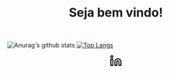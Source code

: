 <h1 align='center'>Seja bem vindo!</h1>
<br>

![Anurag's github stats](https://github-readme-stats.vercel.app/api?username=brunoff634cyt&show_icons=true&theme=default&count_private=true&hide=issues)
[![Top Langs](https://github-readme-stats.vercel.app/api/top-langs/?username=brunoff634cyt&layout=compact)](https://github.com/azotief/github-readme-stats)

<p align='center'>
  <a href="https://www.linkedin.com/in/brunofeitoza634/" target="_blank" title="LinkedIn"><img height="28" src="https://raw.githubusercontent.com/feathericons/feather/master/icons/linkedin.svg"></a>
</p>
